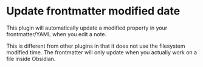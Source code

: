 # Update frontmatter modified date

This plugin will automatically update a modified property in your frontmatter/YAML when you edit a note.

This is different from other plugins in that it does not use the filesystem modified time. The frontmatter will only
update when you actually work on a file inside Obsidian.